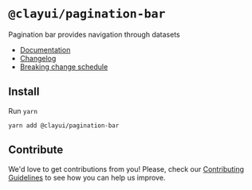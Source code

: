 # `@clayui/pagination-bar`

Pagination bar provides navigation through datasets

-   [Documentation](https://clayui.com/docs/components/pagination-bar.html)
-   [Changelog](./CHANGELOG.md)
-   [Breaking change schedule](./BREAKING.md)

## Install

Run `yarn`

```shell
yarn add @clayui/pagination-bar
```

## Contribute

We'd love to get contributions from you! Please, check our [Contributing Guidelines](https://github.com/liferay/clay/blob/master/CONTRIBUTING.md) to see how you can help us improve.
